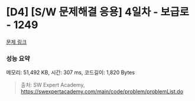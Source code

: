 # [D4] [S/W 문제해결 응용] 4일차 - 보급로 - 1249 

[문제 링크](https://swexpertacademy.com/main/code/problem/problemDetail.do?contestProbId=AV15QRX6APsCFAYD) 

### 성능 요약

메모리: 51,492 KB, 시간: 307 ms, 코드길이: 1,820 Bytes



> 출처: SW Expert Academy, https://swexpertacademy.com/main/code/problem/problemList.do